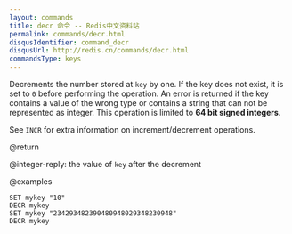 ```yaml
---
layout: commands
title: decr 命令 -- Redis中文资料站
permalink: commands/decr.html
disqusIdentifier: command_decr
disqusUrl: http://redis.cn/commands/decr.html
commandsType: keys
---
```


Decrements the number stored at `key` by one.
If the key does not exist, it is set to `0` before performing the operation.
An error is returned if the key contains a value of the wrong type or contains a
string that can not be represented as integer.
This operation is limited to **64 bit signed integers**.

See `INCR` for extra information on increment/decrement operations.

@return

@integer-reply: the value of `key` after the decrement

@examples

```cli
SET mykey "10"
DECR mykey
SET mykey "234293482390480948029348230948"
DECR mykey
```
